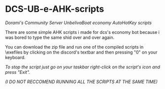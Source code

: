 # DCS-UB-e-AHK-scripts
*Dorami's Community Server UnbelivaBoat economy AutoHotKey scripts*

There are some simple AHK scripts i made for dcs's economy bot because i was bored to type the same shid over and over again.

You can download the zip file and run one of the compiled scripts in \exefiles by clicking on the discord's textbar and then pressing "0" on your keyboard.

*To stop the script just go on your taskbar right-click on the script's icon and press "Exit".*

*(I DO NOT RECCOMEND RUNNING ALL THE SCRIPTS AT THE SAME TIME)*
